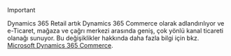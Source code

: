 > [!IMPORTANT]
> Dynamics 365 Retail artık Dynamics 365 Commerce olarak adlandırılıyor ve e-Ticaret, mağaza ve çağrı merkezi arasında geniş, çok yönlü kanal ticareti olanağı sunuyor. Bu değişiklikler hakkında daha fazla bilgi için bkz. [Microsoft Dynamics 365 Commerce](https://dynamics.microsoft.com/commerce/overview/).
